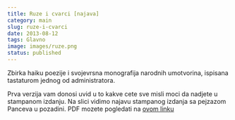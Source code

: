 ```yaml
---
title: Ruze i cvarci [najava]
category: main
slug: ruze-i-cvarci
date: 2013-08-12
tags: Glavno
image: images/ruze.png
status: published
---
```

Zbirka haiku poezije i svojevrsna monografija narodnih umotvorina, ispisana tastaturom jednog od administratora. 

Prva verzija vam donosi uvid u to kakve cete sve misli moci da nadjete u stampanom izdanju. Na slici vidimo najavu stampanog izdanja sa pejzazom Panceva u pozadini. PDF mozete pogledati na <a href='/uploads/Ruze%20i%20cvarci.pdf'>ovom linku</a>